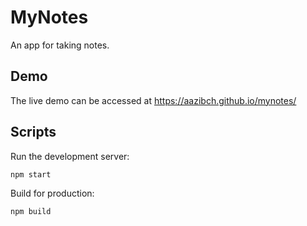 # MyNotes

An app for taking notes.

## Demo

The live demo can be accessed at https://aazibch.github.io/mynotes/

## Scripts

Run the development server:

    npm start

Build for production:

    npm build
